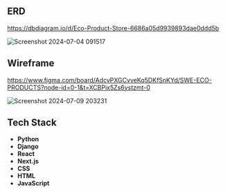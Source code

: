 ## ERD
https://dbdiagram.io/d/Eco-Product-Store-6686a05d9939893dae0ddd5b

![Screenshot 2024-07-04 091517](https://github.com/swe-eco-product-store/swe-server-eco-product/assets/143454238/0d6baf89-d384-4d20-abe4-9add5dd0929a)

## Wireframe
https://www.figma.com/board/AdcvPXGCvveKq5DKfSnKYd/SWE-ECO-PRODUCTS?node-id=0-1&t=XCBPix5Zs6ystzmt-0

![Screenshot 2024-07-09 203231](https://github.com/swe-eco-product-store/swe-server-eco-product/assets/143454238/edbacc99-9930-4029-a4c0-6f483f0dca7b)


## Tech Stack
- **Python**
- **Django**
- **React**
- **Next.js**
- **CSS**
- **HTML**
- **JavaScript**
